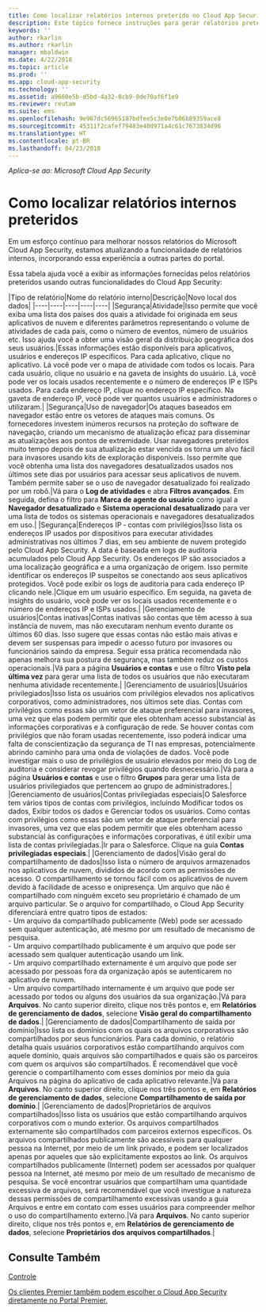 ```yaml
---
title: Como localizar relatórios internos preterido no Cloud App Security | Microsoft Docs
description: Este tópico fornece instruções para gerar relatórios preteridos no Cloud App Security.
keywords: ''
author: rkarlin
ms.author: rkarlin
manager: mbaldwin
ms.date: 4/22/2018
ms.topic: article
ms.prod: ''
ms.app: cloud-app-security
ms.technology: ''
ms.assetid: a9660e5b-d5bd-4a32-8cb9-0de70af6f1e9
ms.reviewer: reutam
ms.suite: ems
ms.openlocfilehash: 9e967dc56965187bdfee5c3e0e7b06b89359ace8
ms.sourcegitcommit: 45311f2cafef79483e40d971a4c61c7673834d96
ms.translationtype: HT
ms.contentlocale: pt-BR
ms.lasthandoff: 04/23/2018
---
```

*Aplica-se ao: Microsoft Cloud App Security*



# <a name="how-to-find-built-in-deprecating-reports"></a>Como localizar relatórios internos preteridos


Em um esforço contínuo para melhorar nossos relatórios do Microsoft Cloud App Security, estamos atualizando a funcionalidade de relatórios internos, incorporando essa experiência a outras partes do portal.

Essa tabela ajuda você a exibir as informações fornecidas pelos relatórios preteridos usando outras funcionalidades do Cloud App Security:

|Tipo de relatório|Nome do relatório interno|Descrição|Novo local dos dados|
|----|----|----|----|----|
|Segurança|Atividade|Isso permite que você exiba uma lista dos países dos quais a atividade foi originada em seus aplicativos de nuvem e diferentes parâmetros representando o volume de atividades de cada país, como o número de eventos, número de usuários etc. Isso ajuda você a obter uma visão geral da distribuição geográfica dos seus usuários.|Essas informações estão disponíveis para aplicativos, usuários e endereços IP específicos. Para cada aplicativo, clique no aplicativo. Lá você pode ver o mapa de atividade com todos os locais. Para cada usuário, clique no usuário e na gaveta de insights do usuário. Lá, você pode ver os locais usados recentemente e o número de endereços IP e ISPs usados. Para cada endereço IP, clique no endereço IP específico. Na gaveta de endereço IP, você pode ver quantos usuários e administradores o utilizaram.|
|Segurança|Uso de navegador|Os ataques baseados em navegador estão entre os vetores de ataques mais comuns. Os fornecedores investem inúmeros recursos na proteção do software de navegação, criando um mecanismo de atualização eficaz para disseminar as atualizações aos pontos de extremidade. Usar navegadores preteridos muito tempo depois de sua atualização estar vencida os torna um alvo fácil para invasores usando kits de exploração disponíveis. Isso permite que você obtenha uma lista dos navegadores desatualizados usados nos últimos sete dias por usuários para acessar seus aplicativos de nuvem. Também permite saber se o uso de navegador desatualizado foi realizado por um robô.|Vá para o **Log de atividades** e abra **Filtros avançados**. Em seguida, defina o filtro para **Marca de agente do usuário** como igual a **Navegador desatualizado** e **Sistema operacional desatualizado** para ver uma lista de todos os sistemas operacionais e navegadores desatualizados em uso.|
|Segurança|Endereços IP ‑ contas com privilégios|Isso lista os endereços IP usados por dispositivos para executar atividades administrativas nos últimos 7 dias, em seu ambiente de nuvem protegido pelo Cloud App Security. A data é baseada em logs de auditoria acumulados pelo Cloud App Security. Os endereços IP são associados a uma localização geográfica e a uma organização de origem. Isso permite identificar os endereços IP suspeitos se conectando aos seus aplicativos protegidos. Você pode exibir os logs de auditoria para cada endereço IP clicando nele.|Clique em um usuário específico. Em seguida, na gaveta de insights do usuário, você pode ver os locais usados recentemente e o número de endereços IP e ISPs usados.|
|Gerenciamento de usuários|Contas inativas|Contas inativas são contas que têm acesso à sua instância de nuvem, mas não executaram nenhum evento durante os últimos 60 dias. Isso sugere que essas contas não estão mais ativas e devem ser suspensas para impedir o acesso futuro por invasores ou funcionários saindo da empresa. Seguir essa prática recomendada não apenas melhora sua postura de segurança, mas também reduz os custos operacionais.|Vá para a página **Usuários e contas** e use o filtro **Visto pela última vez** para gerar uma lista de todos os usuários que não executaram nenhuma atividade recentemente.|
|Gerenciamento de usuários|Usuários privilegiados|Isso lista os usuários com privilégios elevados nos aplicativos corporativos, como administradores, nos últimos sete dias. Contas com privilégios como essas são um vetor de ataque preferencial para invasores, uma vez que elas podem permitir que eles obtenham acesso substancial às informações corporativas e à configuração de rede. Se houver contas com privilégios que não foram usadas recentemente, isso poderá indicar uma falta de conscientização da segurança de TI nas empresas, potencialmente abrindo caminho para uma onda de violações de dados. Você pode investigar mais o uso de privilégios de usuário elevados por meio do Log de auditoria e considerar revogar privilégios quando desnecessário.|Vá para a página **Usuários e contas** e use o filtro **Grupos** para gerar uma lista de usuários privilegiados que pertencem ao grupo de administradores.|
|Gerenciamento de usuários|Contas privilegiadas especiais|O Salesforce tem vários tipos de contas com privilégios, incluindo Modificar todos os dados, Exibir todos os dados e Gerenciar todos os usuários. Como contas com privilégios como essas são um vetor de ataque preferencial para invasores, uma vez que elas podem permitir que eles obtenham acesso substancial às configurações e informações corporativas, é útil exibir uma lista de contas privilegiadas.|Ir para o Salesforce. Clique na guia **Contas privilegiadas especiais**.|
|Gerenciamento de dados|Visão geral do compartilhamento de dados|Isso lista o número de arquivos armazenados nos aplicativos de nuvem, divididos de acordo com as permissões de acesso. O compartilhamento se tornou fácil com os aplicativos de nuvem devido à facilidade de acesso e onipresença. Um arquivo que não é compartilhado com ninguém exceto seu proprietário é chamado de um arquivo particular. Se o arquivo for compartilhado, o Cloud App Security diferenciará entre quatro tipos de estados: <br> - Um arquivo da compartilhado publicamente (Web) pode ser acessado sem qualquer autenticação, até mesmo por um resultado de mecanismo de pesquisa.<br> - Um arquivo compartilhado publicamente é um arquivo que pode ser acessado sem qualquer autenticação usando um link.<br> - Um arquivo compartilhado externamente é um arquivo que pode ser acessado por pessoas fora da organização após se autenticarem no aplicativo de nuvem.<br> - Um arquivo compartilhado internamente é um arquivo que pode ser acessado por todos ou alguns dos usuários da sua organização.|Vá para **Arquivos**. No canto superior direito, clique nos três pontos e, em **Relatórios de gerenciamento de dados**, selecione **Visão geral do compartilhamento de dados**.|
|Gerenciamento de dados|Compartilhamento de saída por domínio|Isso lista os domínios com os quais os arquivos corporativos são compartilhados por seus funcionários. Para cada domínio, o relatório detalha quais usuários corporativos estão compartilhando arquivos com aquele domínio, quais arquivos são compartilhados e quais são os parceiros com quem os arquivos são compartilhados. É recomendável que você gerencie o compartilhamento com esses domínios por meio da guia Arquivos na página do aplicativo de cada aplicativo relevante.|Vá para **Arquivos**. No canto superior direito, clique nos três pontos e, em **Relatórios de gerenciamento de dados**, selecione **Compartilhamento de saída por domínio**.|
|Gerenciamento de dados|Proprietários de arquivos compartilhados|Isso lista os usuários que estão compartilhando arquivos corporativos com o mundo exterior. Os arquivos compartilhados externamente são compartilhados com parceiros externos específicos. Os arquivos compartilhados publicamente são acessíveis para qualquer pessoa na Internet, por meio de um link privado, e podem ser localizados apenas por aqueles que são explicitamente expostos ao link. Os arquivos compartilhados publicamente (Internet) podem ser acessados por qualquer pessoa na Internet, até mesmo por meio de um resultado de mecanismo de pesquisa. Se você encontrar usuários que compartilham uma quantidade excessiva de arquivos, será recomendável que você investigue a natureza dessas permissões de compartilhamento excessivas usando a guia Arquivos e entre em contato com esses usuários para compreender melhor o uso do compartilhamento externo.|Vá para **Arquivos**. No canto superior direito, clique nos três pontos e, em **Relatórios de gerenciamento de dados**, selecione **Proprietários dos arquivos compartilhados**.|



  
## <a name="see-also"></a>Consulte Também 
[Controle](control.md)   

[Os clientes Premier também podem escolher o Cloud App Security diretamente no Portal Premier.](https://premier.microsoft.com/)  
  
  